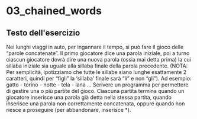 # 03_chained_words

## Testo dell'esercizio

Nei lunghi viaggi in auto, per ingannare il tempo, si può fare il gioco delle “parole concatenate”. Il primo giocatore dice una parola iniziale, poi a turno ciascun giocatore dovrà dire una nuova parola (ossia mai detta prima) la cui sillaba iniziale sia uguale alla sillaba finale della parola precedente. (NOTA: Per semplicità, ipotizziamo che tutte le sillabe siano lunghe esattamente 2 caratteri, quindi per “figli” la ‘sillaba’ finale sarà “li” e non “gli”).
Ad esempio: gatto - torino - notte - tela - lana ...
Scrivere un programma per permettere di gestire una o più partite del gioco. Ciascuna partita termina quando un giocatore inserisce una parola già detta nella stessa partita, quando inserisce una parola non correttamente concatenata, oppure quando non riesce a proseguire (per abbandonare, inserisce *).
